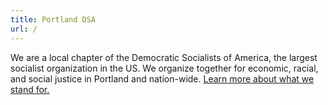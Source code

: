 ```yaml
---
title: Portland DSA
url: /
---
```

We are a local chapter of the Democratic Socialists of America, the largest 
socialist organization in the US. We organize together for economic, racial, 
and social justice in Portland and nation-wide. 
[Learn more about what we stand for.](http://www.google.com)

